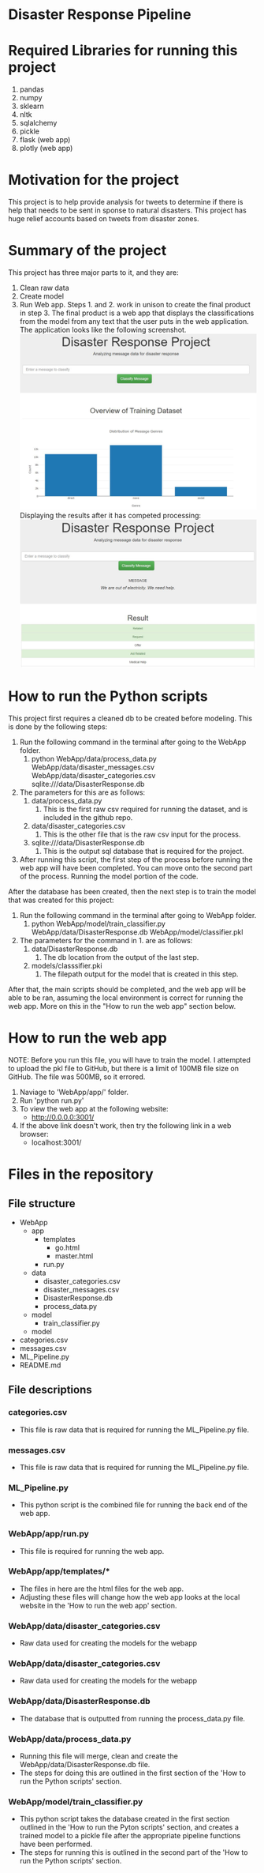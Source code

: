 # Disaster Response Pipeline

# Required Libraries for running this project
1. pandas
2. numpy
3. sklearn
4. nltk
5. sqlalchemy
6. pickle
7. flask (web app)
8. plotly (web app)

# Motivation for the project
This project is to help provide analysis for tweets to determine if there is help that needs to be sent in sponse to natural disasters. This project has huge relief accounts based on tweets from disaster zones. 

# Summary of the project
This project has three major parts to it, and they are: 
1. Clean raw data
2. Create model
3. Run Web app. 
Steps 1. and 2. work in unison to create the final product in step 3. The final product is a web app that displays the classifications from the model from any text that the user puts in the web application. <br> 
The application looks like the following screenshot. 
![WebAppScreenshot](https://github.com/ebrunette/UdacityDataScienceNanoDegree/blob/master/DisasterRecoveryPipeline/screenshots/webAppScreenshot.JPG)
Displaying the results after it has competed processing: 
![DisplayResults](https://github.com/ebrunette/UdacityDataScienceNanoDegree/blob/master/DisasterRecoveryPipeline/screenshots/displayResults.JPG)

# How to run the Python scripts
This project first requires a cleaned db to be created before modeling. This is done by the following steps: 
1. Run the following command in the terminal after going to the WebApp folder. 
    1. python WebApp/data/process_data.py WebApp/data/disaster_messages.csv WebApp/data/disaster_categories.csv sqlite:///data/DisasterResponse.db
2. The parameters for this are as follows: 
    1. data/process_data.py
        1. This is the first raw csv required for running the dataset, and is included in the github repo. 
    2. data/disaster_categories.csv
        1. This is the other file that is the raw csv input for the process. 
    3. sqlite:///data/DisasterResponse.db
        1. This is the output sql database that is required for the project. 
3. After running this script, the first step of the process before running the web app will have been completed. You can move onto the second part of the process. Running the model portion of the code. 

After the database has been created, then the next step is to train the model that was created for this project: 
1. Run the following command in the terminal after going to WebApp folder. 
    1. python WebApp/model/train_classifier.py WebApp/data/DisasterResponse.db WebApp/model/classifier.pkl
2. The parameters for the command in 1. are as follows: 
    1. data/DisasterResponse.db 
        1. The db location from the output of the last step. 
    2. models/classsifier.pki
        1. The filepath output for the model that is created in this step. 

After that, the main scripts should be completed, and the web app will be able to be ran, assuming the local environment is correct for running the web app. More on this in the "How to run the web app" section below. 

# How to run the web app
NOTE: Before you run this file, you will have to train the model. I attempted to upload the pkl file to GitHub, but there is a limit of 100MB file size on GitHub. The file was 500MB, so it errored. 
1. Naviage to 'WebApp/app/' folder. 
2. Run 'python run.py'
3. To view the web app at the following website:
   * http://0.0.0.0:3001/
4. If the above link doesn't work, then try the following link in a web browser:
    * localhost:3001/

# Files in the repository
## File structure
* WebApp
    * app
        * templates
            * go.html
            * master.html
        * run.py
    * data
        * disaster_categories.csv
        * disaster_messages.csv
        * DisasterResponse.db
        * process_data.py
    * model
        * train_classifier.py
    * model
* categories.csv
* messages.csv
* ML_Pipeline.py
* README.md

## File descriptions
### categories.csv
* This file is raw data that is required for running the ML_Pipeline.py file. 
### messages.csv
* This file is raw data that is required for running the ML_Pipeline.py file. 
### ML_Pipeline.py
* This python script is the combined file for running the back end of the web app. 
### WebApp/app/run.py
* This file is required for running the web app. 
### WebApp/app/templates/*
* The files in here are the html files for the web app. 
* Adjusting these files will change how the web app looks at the local website in the 'How to run the web app' section. 
### WebApp/data/disaster_categories.csv
* Raw data used for creating the models for the webapp
### WebApp/data/disaster_categories.csv
* Raw data used for creating the models for the webapp
### WebApp/data/DisasterResponse.db 
* The database that is outputted from running the process_data.py file. 
### WebApp/data/process_data.py
* Running this file will merge, clean and create the WebApp/data/DisasterResponse.db file. 
* The steps for doing this are outlined in the first section of the 'How to run the Python scripts' section.
### WebApp/model/train_classifier.py
* This python script takes the database created in the first section outlined in the 'How to run the Pyton scripts' section, and creates a trained model to a pickle file after the appropriate pipeline functions have been performed. 
* The steps for running this is outlined in the second part of the 'How to run the Python scripts' section.